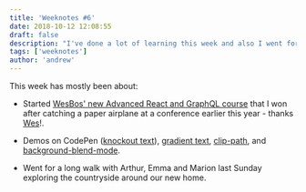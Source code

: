 ```yaml
---
title: 'Weeknotes #6'
date: 2018-10-12 12:08:55
draft: false
description: "I've done a lot of learning this week and also I went for a big family walk last Sunday."
tags: ['weeknotes']
author: 'andrew'
---
```


This week has mostly been about:

-   Started [WesBos' new Advanced React and GraphQL course](https://advancedreact.com/) that I won after catching a paper airplane at a conference earlier this year - thanks [Wes](https://twitter.com/wesbos)!.

-   Demos on CodePen ([knockout text](https://codepen.io/bigandy/pen/xygaLQ)), [gradient text](https://codepen.io/bigandy/pen/ReoYzK), [clip-path](https://codepen.io/bigandy/pen/YJWyMw), and [background-blend-mode](https://codepen.io/ventureharbour/pen/wYgbLE).
-   Went for a long walk with Arthur, Emma and Marion last Sunday exploring the countryside around our new home.

